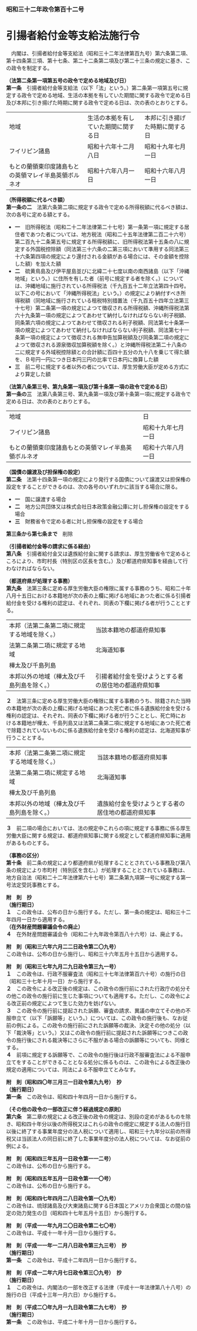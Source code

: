 ### 昭和三十二年政令第百十二号  
# 引揚者給付金等支給法施行令  
　内閣は、引揚者給付金等支給法（昭和三十二年法律第百九号）第六条第二項、第十四条第三項、第十七条、第二十二条第二項及び第二十三条の規定に基き、この政令を制定する。  
  
**（法第二条第一項第五号の政令で定める地域及び日）**  
**第一条**　引揚者給付金等支給法（以下「法」という。）第二条第一項第五号に規定する政令で定める地域、生活の本拠を有していた期間に関する政令で定める日及び本邦に引き揚げた時期に関する政令で定める日は、次の表のとおりとする。  

||||  
| --- | --- | --- |  
|地域|生活の本拠を有していた期間に関する日|本邦に引き揚げた時期に関する日|  
|フイリピン諸島|昭和十六年十二月八日|昭和十九年七月一日|  
|もとの蘭領東印度諸島もとの英領マレイ半島英領ボルネオ|昭和十六年八月一日|昭和十六年八月一日|  
  
  
**（所得税額に代るべき額）**  
**第一条の二**　法第六条第二項に規定する政令で定める所得税額に代るべき額は、次の各号に定める額とする。  
* **一**　旧所得税法（昭和二十二年法律第二十七号）第一条第一項に規定する居住者であつた者については、地方税法（昭和二十五年法律第二百二十六号）第二百九十二条第五号に規定する所得税額に、旧所得税法第十五条の八に規定する外国税控除額（同法第三十六条の二第三項において準用する同法第三十六条第四項の規定により還付される金額がある場合には、その金額を控除した額）を加えた額  
* **二**　硫黄鳥島及び伊平屋島並びに北緯二十七度以南の南西諸島（以下「沖縄地域」という。）に住所を有した者（前号に規定する者を除く。）については、沖縄地域に施行されている所得税法（千九百五十二年立法第四十四号。以下この号において「沖縄所得税法」という。）の規定により納付すべき所得税額（同地域に施行されている租税特別措置法（千九百五十四年立法第三十七号）第二条第一項の規定によつて徴収される所得税額、沖縄所得税法第六十九条第一項の規定によつてあわせて納付しなければならない利子税額、同条第六項の規定によつてあわせて徴収される利子税額、同法第七十条第一項の規定によつてあわせて納付しなければならない利子税額、同法第七十一条第一項の規定によつて徴収される無申告加算税額及び同条第二項の規定によつて徴収される源泉徴収加算税額を除く。）と沖縄所得税法第二十八条の二に規定する外域税控除額との合計額に百四十五分の九十八を乗じて得た額を、Ｂ号円一円につき日本円三円の比率で日本円に換算した額  
* **三**　前二号に規定する者以外の者については、厚生労働大臣が定める方式により算定した額  
  
**（法第八条第三号、第九条第一項及び第十条第一項の政令で定める日）**  
**第一条の三**　法第八条第三号、第九条第一項及び第十条第一項に規定する政令で定める日は、次の表のとおりとする。  

|||  
| --- | --- |  
|地域|日|  
|フイリピン諸島|昭和十九年七月一日|  
|もとの蘭領東印度諸島もとの英領マレイ半島英領ボルネオ|昭和十六年八月一日|  
  
  
**（国債の譲渡及び担保権の設定）**  
**第二条**　法第十四条第一項の規定により発行する国債について譲渡又は担保権の設定をすることができるのは、次の各号のいずれかに該当する場合に限る。  
* **一**　国に譲渡する場合  
* **二**　地方公共団体又は株式会社日本政策金融公庫に対し担保権の設定をする場合  
* **三**　財務省令で定める者に対し担保権の設定をする場合  
  
**第三条から第七条まで**　削除  
  
**（引揚者給付金等の請求に係る経由）**  
**第八条**　引揚者給付金又は遺族給付金に関する請求は、厚生労働省令で定めるところにより、市町村長（特別区の区長を含む。）及び都道府県知事を経由して行わなければならない。  
  
**（都道府県が処理する事務）**  
**第九条**　法第三条に定める厚生労働大臣の権限に属する事務のうち、昭和二十年八月十五日における本籍地が次の表の上欄に掲げる地域にあつた者に係る引揚者給付金を受ける権利の認定は、それぞれ、同表の下欄に掲げる者が行うこととする。  

|||  
| --- | --- |  
|本邦（法第二条第二項に規定する地域を除く。）|当該本籍地の都道府県知事|  
|法第二条第二項に規定する地域|北海道知事|  
|樺太及び千島列島|  
|本邦以外の地域（樺太及び千島列島を除く。）|引揚者給付金を受けようとする者の居住地の都道府県知事|  
  
  
**２**　法第三条に定める厚生労働大臣の権限に属する事務のうち、除籍された当時の本籍地が次の表の上欄に掲げる地域にあつた死亡者に係る遺族給付金を受ける権利の認定は、それぞれ、同表の下欄に掲げる者が行うこととし、死亡時における本籍地が樺太、千島列島又は法第二条第二項に規定する地域にあつた死亡者で除籍されていないものに係る遺族給付金を受ける権利の認定は、北海道知事が行うこととする。  

|||  
| --- | --- |  
|本邦（法第二条第二項に規定する地域を除く。）|当該本籍地の都道府県知事|  
|法第二条第二項に規定する地域|北海道知事|  
|樺太及び千島列島|  
|本邦以外の地域（樺太及び千島列島を除く。）|遺族給付金を受けようとする者の居住地の都道府県知事|  
  
  
**３**　前二項の場合においては、法の規定中これらの項に規定する事務に係る厚生労働大臣に関する規定は、都道府県知事に関する規定として都道府県知事に適用があるものとする。  
  
**（事務の区分）**  
**第十条**　前二条の規定により都道府県が処理することとされている事務及び第八条の規定により市町村（特別区を含む。）が処理することとされている事務は、地方自治法（昭和二十二年法律第六十七号）第二条第九項第一号に規定する第一号法定受託事務とする。  
  
**附　則　抄**  
**（施行期日）**  
**１**　この政令は、公布の日から施行する。ただし、第一条の規定は、昭和三十二年四月一日から適用する。  
**（在外財産問題審議会令の廃止）**  
**４**　在外財産問題審議会令（昭和二十九年政令第百八十六号）は、廃止する。  
  
**附　則（昭和三六年六月二二日政令第二〇九号）**  
この政令は、公布の日から施行し、昭和三十六年五月十五日から適用する。  
  
**附　則（昭和三七年九月二九日政令第三九一号）**  
**１**　この政令は、行政不服審査法（昭和三十七年法律第百六十号）の施行の日（昭和三十七年十月一日）から施行する。  
**２**　この政令による改正後の規定は、この政令の施行前にされた行政庁の処分その他この政令の施行前に生じた事項についても適用する。ただし、この政令による改正前の規定によつて生じた効力を妨げない。  
**３**　この政令の施行前に提起された訴願、審査の請求、異議の申立てその他の不服申立て（以下「訴願等」という。）については、この政令の施行後も、なお従前の例による。この政令の施行前にされた訴願等の裁決、決定その他の処分（以下「裁決等」という。）又はこの政令の施行前に提起された訴願等につきこの政令の施行後にされる裁決等にさらに不服がある場合の訴願等についても、同様とする。  
**４**　前項に規定する訴願等で、この政令の施行後は行政不服審査法による不服申立てをすることができることとなる処分に係るものは、この政令による改正後の規定の適用については、同法による不服申立てとみなす。  
  
**附　則（昭和四〇年三月三一日政令第九九号）　抄**  
**（施行期日）**  
**第一条**　この政令は、昭和四十年四月一日から施行する。  
  
**（その他の政令の一部改正に伴う経過規定の原則）**  
**第六条**　第二章の規定による改正後の政令の規定は、別段の定めがあるものを除き、昭和四十年分以後の所得税又はこれらの政令の規定に規定する法人の施行日以後に終了する事業年度分の法人税について適用し、昭和三十九年分以前の所得税又は当該法人の同日前に終了した事業年度分の法人税については、なお従前の例による。  
  
**附　則（昭和四三年五月一日政令第一一二号）**  
この政令は、公布の日から施行する。  
  
**附　則（昭和四五年五月一日政令第一一〇号）**  
この政令は、公布の日から施行する。  
  
**附　則（昭和四七年四月二八日政令第一〇九号）**  
この政令は、琉球諸島及び大東諸島に関する日本国とアメリカ合衆国との間の協定の効力発生の日（昭和四十七年五月十五日）から施行する。  
  
**附　則（平成一一年九月二〇日政令第二七〇号）**  
この政令は、平成十一年十月一日から施行する。  
  
**附　則（平成一一年一二月八日政令第三九三号）　抄**  
**（施行期日）**  
**第一条**　この政令は、平成十二年四月一日から施行する。  
  
**附　則（平成一二年六月七日政令第三〇九号）　抄**  
**（施行期日）**  
**１**　この政令は、内閣法の一部を改正する法律（平成十一年法律第八十八号）の施行の日（平成十三年一月六日）から施行する。  
  
**附　則（平成二〇年九月一九日政令第二九七号）　抄**  
**（施行期日）**  
**第一条**　この政令は、平成二十年十月一日から施行する。  
  
